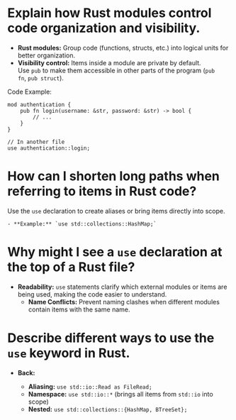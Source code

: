 # Explain how Rust modules control code organization and visibility.

- **Rust modules:** Group code (functions, structs, etc.) into logical units for better organization.
- **Visibility control:** Items inside a module are private by default. Use `pub` to make them accessible in other parts of the program (`pub fn`, `pub struct`).

Code Example:

```
mod authentication { 
    pub fn login(username: &str, password: &str) -> bool { 
        // ...
    }
}

// In another file
use authentication::login; 
```

# How can I shorten long paths when referring to items in Rust code?
    
 Use the `use` declaration to create aliases or bring items directly into scope.
    
    - **Example:** `use std::collections::HashMap;`

# Why might I see a `use` declaration at the top of a Rust file?
    
    
- **Readability:** `use` statements clarify which external modules or items are being used, making the code easier to understand.
    - **Name Conflicts:** Prevent naming clashes when different modules contain items with the same name.


# Describe different ways to use the `use` keyword in Rust.
    
- **Back:**
    
    - **Aliasing:** `use std::io::Read as FileRead;`
    - **Namespace:** `use std::io::*` (brings all items from `std::io` into scope)
    - **Nested:** `use std::collections::{HashMap, BTreeSet};`


